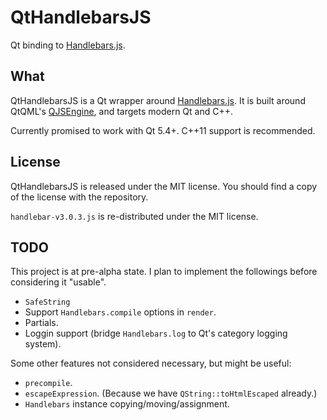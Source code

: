 # QtHandlebarsJS

Qt binding to [Handlebars.js].


## What

QtHandlebarsJS is a Qt wrapper around [Handlebars.js]. It is built around QtQML's [QJSEngine], and targets modern Qt and C++.

Currently promised to work with Qt 5.4+. C++11 support is recommended.


## License

QtHandlebarsJS is released under the MIT license. You should find a copy of the license with the repository.

`handlebar-v3.0.3.js` is re-distributed under the MIT license.


## TODO

This project is at pre-alpha state. I plan to implement the followings before considering it "usable".

* `SafeString`
* Support `Handlebars.compile` options in `render`.
* Partials.
* Loggin support (bridge `Handlebars.log` to Qt's category logging system).


Some other features not considered necessary, but might be useful:

* `precompile`.
* `escapeExpression`. (Because we have `QString::toHtmlEscaped` already.)
* `Handlebars` instance copying/moving/assignment.


[Handlebars.js]: http://handlebarsjs.com
[QJSEngine]: http://doc.qt.io/qt-5/qjsengine.html
